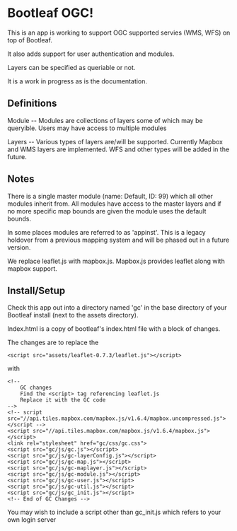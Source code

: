 Bootleaf OGC!
============
This is an app is working to support OGC supported servies (WMS, WFS) on top of Bootleaf.

It also adds support for user authentication and modules.

Layers can be specified as queriable or not. 

It is a work in progress as is the documentation. 


Definitions
-----------
Module -- Modules are collections of layers some of which may be queryible. Users
may have access to multiple modules

Layers -- Various types of layers are/will be supported. Currently Mapbox and WMS layers
are implemented. WFS and other types will be added in the future. 


Notes
-----
There is a single master module (name: Default, ID: 99) which all other modules 
inherit from. All modules have access to the master layers and if no more
specific map bounds are given the module uses the default bounds. 

In some places modules are referred to as 'appinst'. This is a legacy holdover from a
previous mapping system and will be phased out in a future version.

We replace leaflet.js with mapbox.js. Mapbox.js provides leaflet along with mapbox support.


Install/Setup
-------------
Check this app out into a directory named 'gc' in the base directory of your Bootleaf install (next to the assets directory).

Index.html is a copy of bootleaf's index.html file with a block of changes. 

The changes are to replace the 
    
    <script src="assets/leaflet-0.7.3/leaflet.js"></script>

with 


    <!-- 
        GC changes 
        Find the <script> tag referencing leaflet.js
        Replace it with the GC code
    -->
    <!-- script src="//api.tiles.mapbox.com/mapbox.js/v1.6.4/mapbox.uncompressed.js"></script -->
    <script src="//api.tiles.mapbox.com/mapbox.js/v1.6.4/mapbox.js"></script>
    <link rel="stylesheet" href="gc/css/gc.css">
    <script src="gc/js/gc.js"></script>
    <script src="gc/js/gc-layerConfig.js"></script>
    <script src="gc/js/gc-map.js"></script>
    <script src="gc/js/gc-maplayer.js"></script>
    <script src="gc/js/gc-module.js"></script>
    <script src="gc/js/gc-user.js"></script>
    <script src="gc/js/gc-util.js"></script>
    <script src="gc/js/gc_init.js"></script>
    <!-- End of GC Changes -->


You may wish to include a script other than gc_init.js which refers to your own login server
